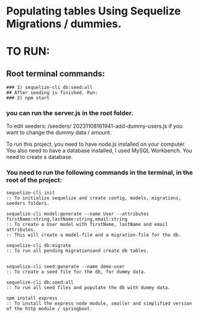 Populating tables Using Sequelize Migrations / dummies.
=======================================================
# TO RUN:
## Root terminal commands:
```
### 1) sequelize-cli db:seed:all
## After seeding is finished. Run:
### 2) npm start
```
### you can run the server.js in the root folder.

To edit seeders: /seeders/ 20231108161941-add-dummy-users.js if you want to change the dummy data / amount.

To run this project, you need to have node.js installed on your computer.
You also need to have a database installed, I used MySQL Workbench.
You need to create a database.

### You need to run the following commands in the terminal, in the root of the project:
```
sequelize-cli init
:: To initialize sequelize and create config, models, migrations, seeders folders.

sequelize-cli model:generate --name User --attributes firstName:string,lastName:string,email:string
:: To create a User model with firstName, lastName and email attributes.
:: This will create a model-file and a migration-file for the db.

sequelize-cli db:migrate
:: To run all pending migrationsand create db tables.


sequelize-cli seed:generate --name demo-user
:: To create a seed file for the db, for dummy data.

sequelize-cli db:seed:all
:: To run all seed files and populate the db with dummy data.

npm install express
:: To install the express node module, smaller and simplified version of the http module / springboot.
```





